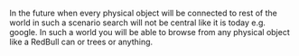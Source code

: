 In the future when every physical object will be connected to rest of the world in such a scenario search will not 
be central like it is today e.g. google. In such a world you will be able to browse from any physical object like a 
RedBull can or trees or anything.
